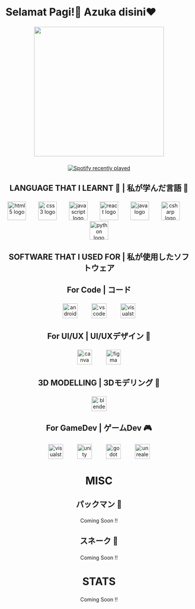 <h1 align="left">Selamat Pagi!🌄 Azuka disini❤️</h1>

###

<div align="center">
  <img height="350" src="https://media1.tenor.com/m/eaNIf0hiKPkAAAAd/nichijou-selamat-pagi.gif"  />
</div>

###

<div align="center">
  <a href="https://open.spotify.com/user/vgwrcri8ooj60jht8vi85o1u6">
    <img src="https://spotify-recently-played-readme.vercel.app/api?user=vgwrcri8ooj60jht8vi85o1u6&count=1&unique=false" alt="Spotify recently played"  />
  </a>
</div>

###

<h2 align="center">LANGUAGE THAT I LEARNT 📖 | 私が学んだ言語 📖</h2>

###

<div align="center">
  <img src="https://cdn.jsdelivr.net/gh/devicons/devicon/icons/html5/html5-original.svg" height="50" alt="html5 logo"  />
  <img width="25" />
  <img src="https://cdn.jsdelivr.net/gh/devicons/devicon/icons/css3/css3-original.svg" height="50" alt="css3 logo"  />
  <img width="25" />
  <img src="https://cdn.jsdelivr.net/gh/devicons/devicon/icons/javascript/javascript-original.svg" height="50" alt="javascript logo"  />
  <img width="25" />
  <img src="https://cdn.jsdelivr.net/gh/devicons/devicon/icons/react/react-original.svg" height="50" alt="react logo"  />
  <img width="25" />
  <img src="https://cdn.jsdelivr.net/gh/devicons/devicon/icons/java/java-original.svg" height="50" alt="java logo"  />
  <img width="25" />
  <img src="https://cdn.jsdelivr.net/gh/devicons/devicon/icons/csharp/csharp-original.svg" height="50" alt="csharp logo"  />
  <img width="25" />
  <img src="https://cdn.jsdelivr.net/gh/devicons/devicon/icons/python/python-original.svg" height="50" alt="python logo"  />
</div>

###

<h2 align="center">SOFTWARE THAT I USED FOR | 私が使用したソフトウェア</h2>

###

<h2 align="center">For Code | コード </></h2>

###

<div align="center">
  <img src="https://cdn.jsdelivr.net/gh/devicons/devicon/icons/androidstudio/androidstudio-original.svg" height="40" alt="androidstudio logo"  />
  <img width="30" />
  <img src="https://cdn.jsdelivr.net/gh/devicons/devicon/icons/vscode/vscode-original.svg" height="40" alt="vscode logo"  />
  <img width="30" />
  <img src="https://cdn.jsdelivr.net/gh/devicons/devicon/icons/visualstudio/visualstudio-plain.svg" height="40" alt="visualstudio logo"  />
</div>

###

<h2 align="center">For UI/UX | UI/UXデザイン 📱</h2>

###

<div align="center">
  <img src="https://cdn.jsdelivr.net/gh/devicons/devicon/icons/canva/canva-original.svg" height="40" alt="canva logo"  />
  <img width="30" />
  <img src="https://cdn.jsdelivr.net/gh/devicons/devicon/icons/figma/figma-original.svg" height="40" alt="figma logo"  />
</div>

###

<h2 align="center">3D MODELLING | 3Dモデリング 🧊</h2>

###

<div align="center">
  <img src="https://cdn.jsdelivr.net/gh/devicons/devicon/icons/blender/blender-original.svg" height="40" alt="blender logo"  />
</div>

###

<h2 align="center">For GameDev | ゲームDev 🎮</h2>

###

<div align="center">
  <img src="https://cdn.jsdelivr.net/gh/devicons/devicon/icons/visualstudio/visualstudio-plain.svg" height="40" alt="visualstudio logo"  />
  <img width="30" />
  <img src="https://cdn.jsdelivr.net/gh/devicons/devicon/icons/unity/unity-original.svg" height="40" alt="unity logo"  />
  <img width="30" />
  <img src="https://cdn.jsdelivr.net/gh/devicons/devicon/icons/godot/godot-original.svg" height="40" alt="godot logo"  />
  <img width="30" />
  <img src="https://cdn.jsdelivr.net/gh/devicons/devicon/icons/unrealengine/unrealengine-original.svg" height="40" alt="unrealengine logo"  />
</div>

###

<h1 align="center">MISC</h1>


###

<h2 align="center">パックマン 👾</h2>

###

<p align="center">Coming Soon !!</p>

###

<h2 align="center">スネーク 🐍</h2>

###

<p align="center">Coming Soon !!</p>

###

<h1 align="center">STATS</h1>

###

<p align="center">Coming Soon !!</p>

###
